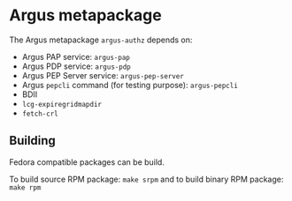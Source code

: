 Argus metapackage
=================

The Argus metapackage `argus-authz` depends on:
 - Argus PAP service: `argus-pap`
 - Argus PDP service: `argus-pdp`
 - Argus PEP Server service: `argus-pep-server`
 - Argus `pepcli` command (for testing purpose): `argus-pepcli`
 - BDII
 - `lcg-expiregridmapdir`
 - `fetch-crl`

Building
--------

Fedora compatible packages can be build.

To build source RPM package: `make srpm` and to build binary RPM package: `make rpm`


